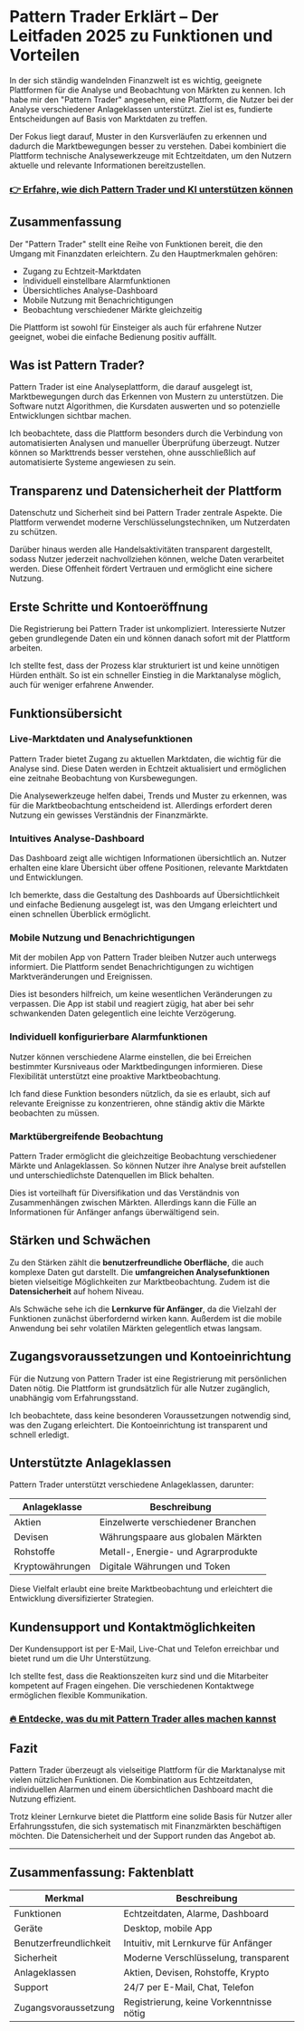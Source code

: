# Pattern Trader Erklärt – Der Leitfaden 2025 zu Funktionen und Vorteilen
   
In der sich ständig wandelnden Finanzwelt ist es wichtig, geeignete Plattformen für die Analyse und Beobachtung von Märkten zu kennen. Ich habe mir den "Pattern Trader" angesehen, eine Plattform, die Nutzer bei der Analyse verschiedener Anlageklassen unterstützt. Ziel ist es, fundierte Entscheidungen auf Basis von Marktdaten zu treffen.

Der Fokus liegt darauf, Muster in den Kursverläufen zu erkennen und dadurch die Marktbewegungen besser zu verstehen. Dabei kombiniert die Plattform technische Analysewerkzeuge mit Echtzeitdaten, um den Nutzern aktuelle und relevante Informationen bereitzustellen.

### [👉 Erfahre, wie dich Pattern Trader und KI unterstützen können](https://t.co/PeDAH73d2j)
## Zusammenfassung  
Der "Pattern Trader" stellt eine Reihe von Funktionen bereit, die den Umgang mit Finanzdaten erleichtern. Zu den Hauptmerkmalen gehören:

- Zugang zu Echtzeit-Marktdaten  
- Individuell einstellbare Alarmfunktionen  
- Übersichtliches Analyse-Dashboard  
- Mobile Nutzung mit Benachrichtigungen  
- Beobachtung verschiedener Märkte gleichzeitig  

Die Plattform ist sowohl für Einsteiger als auch für erfahrene Nutzer geeignet, wobei die einfache Bedienung positiv auffällt.

## Was ist Pattern Trader?  
Pattern Trader ist eine Analyseplattform, die darauf ausgelegt ist, Marktbewegungen durch das Erkennen von Mustern zu unterstützen. Die Software nutzt Algorithmen, die Kursdaten auswerten und so potenzielle Entwicklungen sichtbar machen.

Ich beobachtete, dass die Plattform besonders durch die Verbindung von automatisierten Analysen und manueller Überprüfung überzeugt. Nutzer können so Markttrends besser verstehen, ohne ausschließlich auf automatisierte Systeme angewiesen zu sein.

## Transparenz und Datensicherheit der Plattform  
Datenschutz und Sicherheit sind bei Pattern Trader zentrale Aspekte. Die Plattform verwendet moderne Verschlüsselungstechniken, um Nutzerdaten zu schützen. 

Darüber hinaus werden alle Handelsaktivitäten transparent dargestellt, sodass Nutzer jederzeit nachvollziehen können, welche Daten verarbeitet werden. Diese Offenheit fördert Vertrauen und ermöglicht eine sichere Nutzung.

## Erste Schritte und Kontoeröffnung  
Die Registrierung bei Pattern Trader ist unkompliziert. Interessierte Nutzer geben grundlegende Daten ein und können danach sofort mit der Plattform arbeiten.

Ich stellte fest, dass der Prozess klar strukturiert ist und keine unnötigen Hürden enthält. So ist ein schneller Einstieg in die Marktanalyse möglich, auch für weniger erfahrene Anwender.

## Funktionsübersicht  

### Live-Marktdaten und Analysefunktionen  
Pattern Trader bietet Zugang zu aktuellen Marktdaten, die wichtig für die Analyse sind. Diese Daten werden in Echtzeit aktualisiert und ermöglichen eine zeitnahe Beobachtung von Kursbewegungen.

Die Analysewerkzeuge helfen dabei, Trends und Muster zu erkennen, was für die Marktbeobachtung entscheidend ist. Allerdings erfordert deren Nutzung ein gewisses Verständnis der Finanzmärkte.

### Intuitives Analyse-Dashboard  
Das Dashboard zeigt alle wichtigen Informationen übersichtlich an. Nutzer erhalten eine klare Übersicht über offene Positionen, relevante Marktdaten und Entwicklungen.

Ich bemerkte, dass die Gestaltung des Dashboards auf Übersichtlichkeit und einfache Bedienung ausgelegt ist, was den Umgang erleichtert und einen schnellen Überblick ermöglicht.

### Mobile Nutzung und Benachrichtigungen  
Mit der mobilen App von Pattern Trader bleiben Nutzer auch unterwegs informiert. Die Plattform sendet Benachrichtigungen zu wichtigen Marktveränderungen und Ereignissen.

Dies ist besonders hilfreich, um keine wesentlichen Veränderungen zu verpassen. Die App ist stabil und reagiert zügig, hat aber bei sehr schwankenden Daten gelegentlich eine leichte Verzögerung.

### Individuell konfigurierbare Alarmfunktionen  
Nutzer können verschiedene Alarme einstellen, die bei Erreichen bestimmter Kursniveaus oder Marktbedingungen informieren. Diese Flexibilität unterstützt eine proaktive Marktbeobachtung.

Ich fand diese Funktion besonders nützlich, da sie es erlaubt, sich auf relevante Ereignisse zu konzentrieren, ohne ständig aktiv die Märkte beobachten zu müssen.

### Marktübergreifende Beobachtung  
Pattern Trader ermöglicht die gleichzeitige Beobachtung verschiedener Märkte und Anlageklassen. So können Nutzer ihre Analyse breit aufstellen und unterschiedlichste Datenquellen im Blick behalten.

Dies ist vorteilhaft für Diversifikation und das Verständnis von Zusammenhängen zwischen Märkten. Allerdings kann die Fülle an Informationen für Anfänger anfangs überwältigend sein.

## Stärken und Schwächen  
Zu den Stärken zählt die **benutzerfreundliche Oberfläche**, die auch komplexe Daten gut darstellt. Die **umfangreichen Analysefunktionen** bieten vielseitige Möglichkeiten zur Marktbeobachtung. Zudem ist die **Datensicherheit** auf hohem Niveau.

Als Schwäche sehe ich die **Lernkurve für Anfänger**, da die Vielzahl der Funktionen zunächst überfordernd wirken kann. Außerdem ist die mobile Anwendung bei sehr volatilen Märkten gelegentlich etwas langsam.

## Zugangsvoraussetzungen und Kontoeinrichtung  
Für die Nutzung von Pattern Trader ist eine Registrierung mit persönlichen Daten nötig. Die Plattform ist grundsätzlich für alle Nutzer zugänglich, unabhängig vom Erfahrungsstand.

Ich beobachtete, dass keine besonderen Voraussetzungen notwendig sind, was den Zugang erleichtert. Die Kontoeinrichtung ist transparent und schnell erledigt.

## Unterstützte Anlageklassen  
Pattern Trader unterstützt verschiedene Anlageklassen, darunter:

| Anlageklasse   | Beschreibung                       |
|----------------|----------------------------------|
| Aktien         | Einzelwerte verschiedener Branchen |
| Devisen        | Währungspaare aus globalen Märkten |
| Rohstoffe      | Metall-, Energie- und Agrarprodukte |
| Kryptowährungen| Digitale Währungen und Token       |

Diese Vielfalt erlaubt eine breite Marktbeobachtung und erleichtert die Entwicklung diversifizierter Strategien.

## Kundensupport und Kontaktmöglichkeiten  
Der Kundensupport ist per E-Mail, Live-Chat und Telefon erreichbar und bietet rund um die Uhr Unterstützung. 

Ich stellte fest, dass die Reaktionszeiten kurz sind und die Mitarbeiter kompetent auf Fragen eingehen. Die verschiedenen Kontaktwege ermöglichen flexible Kommunikation.

### [🔥 Entdecke, was du mit Pattern Trader alles machen kannst](https://t.co/PeDAH73d2j)
## Fazit  
Pattern Trader überzeugt als vielseitige Plattform für die Marktanalyse mit vielen nützlichen Funktionen. Die Kombination aus Echtzeitdaten, individuellen Alarmen und einem übersichtlichen Dashboard macht die Nutzung effizient.

Trotz kleiner Lernkurve bietet die Plattform eine solide Basis für Nutzer aller Erfahrungsstufen, die sich systematisch mit Finanzmärkten beschäftigen möchten. Die Datensicherheit und der Support runden das Angebot ab.

---

## Zusammenfassung: Faktenblatt  

| Merkmal                     | Beschreibung                           |
|-----------------------------|--------------------------------------|
| Funktionen                  | Echtzeitdaten, Alarme, Dashboard     |
| Geräte                      | Desktop, mobile App                   |
| Benutzerfreundlichkeit      | Intuitiv, mit Lernkurve für Anfänger |
| Sicherheit                  | Moderne Verschlüsselung, transparent |
| Anlageklassen              | Aktien, Devisen, Rohstoffe, Krypto    |
| Support                    | 24/7 per E-Mail, Chat, Telefon       |  
| Zugangsvoraussetzung       | Registrierung, keine Vorkenntnisse nötig |